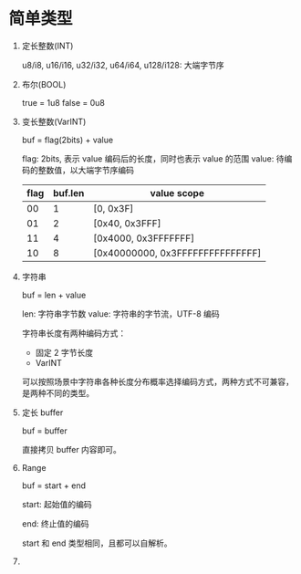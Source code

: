 # 简单类型

1. 定长整数(INT)

    u8/i8, u16/i16, u32/i32, u64/i64, u128/i128: 大端字节序

2. 布尔(BOOL)

    true = 1u8
    false = 0u8

3. 变长整数(VarINT)

    buf = flag(2bits) + value

    flag: 2bits, 表示 value 编码后的长度，同时也表示 value 的范围
    value: 待编码的整数值，以大端字节序编码

    | flag | buf.len | value scope                      |
    | ---- | ------- | -------------------------------- |
    | 00   | 1       | [0, 0x3F]                        |
    | 01   | 2       | [0x40, 0x3FFF]                   |
    | 11   | 4       | [0x4000, 0x3FFFFFFF]             |
    | 10   | 8       | [0x40000000, 0x3FFFFFFFFFFFFFFF] |

4. 字符串

    buf = len + value

    len: 字符串字节数
    value: 字符串的字节流，UTF-8 编码

    字符串长度有两种编码方式：

    - 固定 2 字节长度
    - VarINT

    可以按照场景中字符串各种长度分布概率选择编码方式，两种方式不可兼容，是两种不同的类型。

5. 定长 buffer

    buf = buffer

    直接拷贝 buffer 内容即可。

6. Range

    buf = start + end

    start: 起始值的编码

    end: 终止值的编码

    start 和 end 类型相同，且都可以自解析。

7. 
